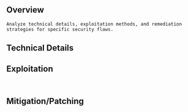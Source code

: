 ## Overview

```ad-tip
Analyze technical details, exploitation methods, and remediation strategies for specific security flaws.
```

## Technical Details

## Exploitation

```powershell

```

```batch

```

## Mitigation/Patching